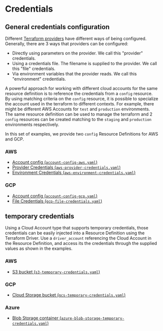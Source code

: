 # Credentials

## General credentials configuration

Different [Terraform providers](https://developer.hashicorp.com/terraform/language/providers) have different ways of being configured. Generally, there are 3 ways that providers can be configured:

- Directly using parameters on the provider. We call this "provider" credentials.
- Using a credentials file. The filename is supplied to the provider. We call this "file" credentials.
- Via environment variables that the provider reads. We call this "environment" credentials.


A powerful approach for working with different cloud accounts for the same resource definition is to reference the credentials from a `config` resource. By using matching criteria on the `config` resource, it is possible to specialize the account used in the terraform to different contexts. For example, there might be different AWS Accounts for `test` and `production` environments.  The same resource definition can be used to manage the terraform and 2 `config` resources can be created matching to the `staging` and `production` environments respectively.

In this set of examples, we provide two `config` Resource Definitions for AWS and GCP.

### AWS

- [Account config (`account-config-aws.yaml`)](./account-config-aws.yaml)
- [Provider Credentials (`aws-provider-credentials.yaml`)](./aws-provider-credentials.yaml)
- [Environment Credentials (`aws-environment-credentials.yaml`)](./aws-environment-credentials.yaml)

### GCP

- [Account config (`account-config-gcp.yaml`)](./account-config-gcp.yaml)
- [File Credentials (`gcp-file-credentials.yaml`)](./gcp-file-credentials.yaml)

## temporary credentials

Using a Cloud Account type that supports temporary credentials, those credentials can be easily injected into a Resource Definition using the Terraform Driver. Use a `driver_account` referencing the Cloud Account in the Resource Definition, and access its the credentials through the supplied values as shown in the examples.

### AWS

- [S3 bucket (`s3-temporary-credentials.yaml`)](./s3-temporary-credentials.yaml)

### GCP

- [Cloud Storage bucket (`gcs-temporary-credentials.yaml`)](./gcs-temporary-credentials.yaml)

### Azure

- [Blob Storage container (`azure-blob-storage-temporary-credentials.yaml`)](./azure-blob-storage-temporary-credentials.yaml)